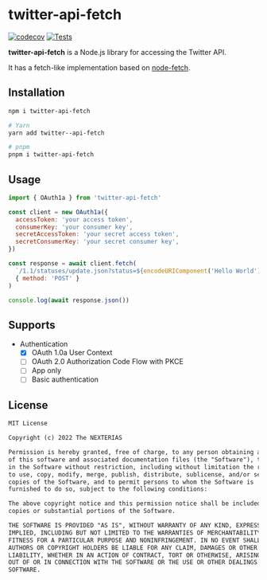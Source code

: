 # twitter-api-fetch

[![codecov](https://codecov.io/gh/NEXTERIAS/twitter-api-fetch/branch/main/graph/badge.svg?token=9A7VFTMH3R)](https://codecov.io/gh/NEXTERIAS/twitter-api-fetch)
[![Tests](https://github.com/NEXTERIAS/twitter-api-fetch/actions/workflows/tests.yml/badge.svg?branch=main)](https://github.com/NEXTERIAS/twitter-api-fetch/actions/workflows/tests.yml)

**twitter-api-fetch** is a Node.js library for accessing the Twitter API.

It has a fetch-like implementation based on [node-fetch](https://github.com/node-fetch/node-fetch).

## Installation

```sh
npm i twitter-api-fetch

# Yarn
yarn add twitter--api-fetch

# pnpm
pnpm i twitter-api-fetch
```

## Usage

```mjs
import { OAuth1a } from 'twitter-api-fetch'

const client = new OAuth1a({
  accessToken: 'your access token',
  consumerKey: 'your consumer key',
  secretAccessToken: 'your secret access token',
  secretConsumerKey: 'your secret consumer key',
})

const response = await client.fetch(
  `/1.1/statuses/update.json?status=${encodeURIComponent('Hello World')}`,
  { method: 'POST' }
)

console.log(await response.json())
```

## Supports

- Authentication
  - [x] OAuth 1.0a User Context
  - [ ] OAuth 2.0 Authorization Code Flow with PKCE
  - [ ] App only
  - [ ] Basic authentication

## License

```txt
MIT License

Copyright (c) 2022 The NEXTERIAS

Permission is hereby granted, free of charge, to any person obtaining a copy
of this software and associated documentation files (the "Software"), to deal
in the Software without restriction, including without limitation the rights
to use, copy, modify, merge, publish, distribute, sublicense, and/or sell
copies of the Software, and to permit persons to whom the Software is
furnished to do so, subject to the following conditions:

The above copyright notice and this permission notice shall be included in all
copies or substantial portions of the Software.

THE SOFTWARE IS PROVIDED "AS IS", WITHOUT WARRANTY OF ANY KIND, EXPRESS OR
IMPLIED, INCLUDING BUT NOT LIMITED TO THE WARRANTIES OF MERCHANTABILITY,
FITNESS FOR A PARTICULAR PURPOSE AND NONINFRINGEMENT. IN NO EVENT SHALL THE
AUTHORS OR COPYRIGHT HOLDERS BE LIABLE FOR ANY CLAIM, DAMAGES OR OTHER
LIABILITY, WHETHER IN AN ACTION OF CONTRACT, TORT OR OTHERWISE, ARISING FROM,
OUT OF OR IN CONNECTION WITH THE SOFTWARE OR THE USE OR OTHER DEALINGS IN THE
SOFTWARE.
```
